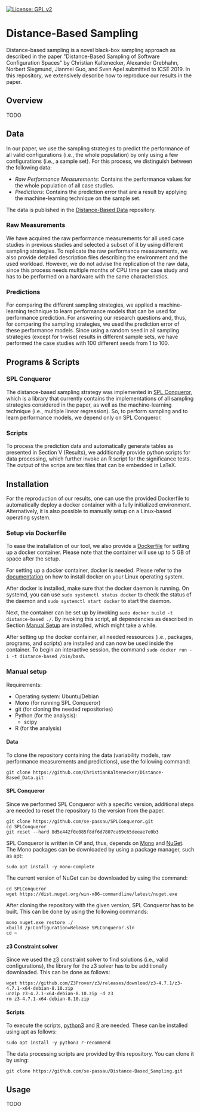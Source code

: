 [![License: GPL v2](https://img.shields.io/badge/License-GPL%20v2-blue.svg)](https://www.gnu.org/licenses/old-licenses/gpl-2.0.en.html)

# Distance-Based Sampling

Distance-based sampling is a novel black-box sampling approach as described in the paper "Distance-Based Sampling of Software Configuration Spaces" by Christian Kaltenecker, Alexander Grebhahn, Norbert Siegmund, Jianmei Guo, and Sven Apel submitted to ICSE 2019.
In this repository, we extensively describe how to reproduce our results in the paper. 

## Overview

TODO

## Data 

In our paper, we use the sampling strategies to predict the performance of all valid configurations (i.e., the whole population) by only using a few configurations (i.e., a sample set).
For this process, we distinguish between the following data:
* <i>Raw Performance Measurements</i>: Contains the performance values for the whole population of all case studies.
* <i>Predictions</i>: Contains the prediction error that are a result by applying the machine-learning technique on the sample set.

The data is published in the [Distance-Based Data](https://github.com/se-passau/Distance-Based_Data) repository.

### Raw Measurements

We have acquired the raw performance measurements for all used case studies in previous studies and selected a subset of it by using different sampling strategies.
To replicate the raw performance measurements, we also provide detailed description files describing the environment and the used workload.
However, we do not advise the replication of the raw data, since this process needs multiple months of CPU time per case study and has to be performed on a hardware with the same characteristics.

### Predictions

For comparing the different sampling strategies, we applied a machine-learning technique to learn performance models that can be used for performance prediction.
For answering our research questions and, thus, for comparing the sampling strategies, we used the prediction error of these performance models.
Since using a random seed in all sampling strategies (except for t-wise) results in different sample sets, we have performed the case studies with 100 different seeds from 1 to 100.

## Programs & Scripts

### SPL Conqueror
The distance-based sampling strategy was implemented in [SPL Conqueror](https://github.com/se-passau/SPLConqueror), which is a library that currently contains the implementations of all sampling strategies considered in the paper, as well as the machine-learning technique (i.e., multiple linear regression).
So, to perform sampling and to learn performance models, we depend only on SPL Conqueror.

### Scripts

To process the prediction data and automatically generate tables as presented in Section V (Results), we additionally provide python scripts for data processing, which further invoke an R script for the significance tests.
The output of the scrips are tex files that can be embedded in LaTeX.

## Installation
<!-- TODO: Put the following text also in INSTALL -->
For the reproduction of our results, one can use the provided Dockerfile to automatically deploy a docker container with a fully initialized environment.
Alternatively, it is also possible to manually setup on a Linux-based operating system.

### Setup via Dockerfile

To ease the installation of our tool, we also provide a [Dockerfile](./Dockerfile) for setting up a docker container.
Please note that the container will use up to 5 GB of space after the setup.

For setting up a docker container, docker is needed. 
Please refer to the [documentation](https://docs.docker.com/install/linux/docker-ce/ubuntu/) on how to install docker on your Linux operating system.

After docker is installed, make sure that the docker daemon is running. On systemd, you can use ```sudo systemctl status docker``` to check the status of the daemon and ```sudo systemctl start docker``` to start the daemon.

Next, the container can be set up by invoking ```sudo docker build -t distance-based ./```.
By invoking this script, all dependencies as described in Section [Manual Setup](#manual-setup) are installed, which might take a while.

After setting up the docker container, all needed ressources (i.e., packages, programs, and scripts) are installed and can now be used inside the container.
To begin an interactive session, the command ```sudo docker run -i -t distance-based /bin/bash```.


### Manual setup

Requirements:
  * Operating system: Ubuntu/Debian
  * Mono (for running SPL Conqueror)
  * git (for cloning the needed repositories)
  * Python (for the analysis):
    * scipy
  * R (for the analysis)

#### Data

To clone the repository containing the data (variability models, raw performance measurements and predictions), use the following command:

```
git clone https://github.com/ChristianKaltenecker/Distance-Based_Data.git
```

#### SPL Conqueror

Since we performed SPL Conqueror with a specific version, additional steps are needed to reset the repository to the version from the paper.
```
git clone https://github.com/se-passau/SPLConqueror.git
cd SPLConqueror
git reset --hard 8d5e442f0e085f8df6d7807ca69c65deeae7e0b3
```

SPL Conqueror is written in C# and, thus, depends on [Mono](https://www.mono-project.com/) and [NuGet](https://www.nuget.org/).
The Mono packages can be downloaded by using a package manager, such as apt:
```
sudo apt install -y mono-complete
```
The current version of NuGet can be downloaded by using the command:
```
cd SPLConqueror
wget https://dist.nuget.org/win-x86-commandline/latest/nuget.exe 
``` 

After cloning the repository with the given version, SPL Conqueror has to be built. This can be done by using the following commands:
```
mono nuget.exe restore ./
xbuild /p:Configuration=Release SPLConqueror.sln
cd ~
```

#### z3 Constraint solver

Since we used the [z3](https://github.com/Z3Prover/z3) constraint solver to find solutions (i.e., valid configurations), the library for the z3 solver has to be additionally downloaded.
This can be done as follows:
```
wget https://github.com/Z3Prover/z3/releases/download/z3-4.7.1/z3-4.7.1-x64-debian-8.10.zip
unzip z3-4.7.1-x64-debian-8.10.zip -d z3
rm z3-4.7.1-x64-debian-8.10.zip
```

#### Scripts

To execute the scripts, [python3](https://www.python.org/download/releases/3.0/) and [R](https://www.r-project.org/) are needed.
These can be installed using apt as follows:
```
sudo apt install -y python3 r-recommend
```



<!-- Python and R packages? -->

The data processing scripts are provided by this repository. You can clone it by using:
```
git clone https://github.com/se-passau/Distance-Based_Sampling.git
```

## Usage

<!-- 
Which scripts are available?
How to configure the script?
How to execute specific runs of given sampling strategies and use cases?
 -->
TODO